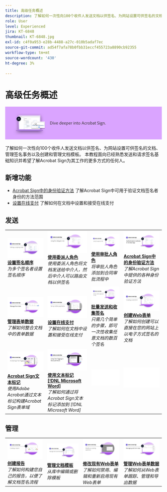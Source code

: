 ```yaml
---
title: 高级任务概述
description: 了解如何一次性向100个收件人发送文档以供签名、为网站设置可供签名的文档、管理签名事务以及创建和管理文档模板
role: User
level: Experienced
jira: KT-6848
thumbnail: KT-6848.jpg
exl-id: c4f0a953-e28b-4488-a27c-010b5adaf7ec
source-git-commit: ad54f7afa78b0fbb31eccf455723a8890cb92355
workflow-type: tm+mt
source-wordcount: '430'
ht-degree: 3%

---
```


# 高级任务概述

![签署高级图像](../assets/Hero-Advanced.png)

了解如何一次性向100个收件人发送文档以供签名、为网站设置可供签名的文档、管理签名事务以及创建和管理文档模板。 本教程面向已经熟悉发送和请求签名基础知识并希望了解Acrobat Sign为其工作的更多方式的任何人。

## 新增功能

* [Acrobat Sign中的身份验证方法](authentication-methods.md)
了解Acrobat Sign中可用于验证文档签名者身份的方法范围
* [设置在线支付](set-up-online-payments.md)
了解如何在文档中设置和接受在线支付

## 发送

<table style="table-layout:fixed">
<tr>
  <td>
    <a href="setting-up-routing.md">
      <img alt="设置签名顺序" src="../assets/Routing.png">
    </a>
    <div>
    <a href="setting-up-routing.md"><strong>设置签名顺序</strong></a>
    </div>
    <em>为多个签名者设置签名顺序</em>
    <br>
  </td>
  <td>
    <a href="delegate-signature.md">
      <img alt="委托给其他人" src="../assets/Delegating.png" />
    </a>  
    <div>
    <a href="delegate-signature.md"><strong>使用委派人角色</strong></a>
    </div>
    <em>使用委派人角色将文档发送给中介人，然后中介人可以路由文档以供签名</em>
    <br>
  </td>
  <td>
    <a href="add-an-approver.md">
      <img alt="使用审批人角色" src="../assets/Approver.png" />
    </a>
    <div>
    <a href="add-an-approver.md"><strong>使用审批人角色</strong></a>
    </div>
    <em>将审批人角色添加到合同审批流程中</em>
    <br>
  </td>
  <td>
    <a href="authentication-methods.md">
      <img alt="Acrobat Sign中的身份验证方法" src="../assets/authentication.png" />
    </a>
    <div>
    <a href="authentication-methods.md"><strong>Acrobat Sign中的身份验证方法</strong></a>
    </div>
    <em>了解Acrobat Sign中提供的各种身份验证方法</em>
    <br>
  </td>
</tr>
<tr>
  <td>
      <a href="manage-form-data.md">
        <img alt="管理表单数据" src="../assets/manage-form-data.png" />
      </a>
      <div>
      <a href="manage-form-data.md"><strong>管理表单数据</strong></a>
      </div>
      <em>了解如何整合文档中的表单数据</em>
      <br>
    </td>
  <td>
    <a href="set-up-online-payments.md">
      <img alt="设置在线支付" src="../assets/Payments.png" />
    </a>
    <div>
    <a href="set-up-online-payments.md"><strong>设置在线支付</strong></a>
    </div>
    <em>了解如何在文档中设置和接受在线支付</em>
    <br>
  </td>
  <td>
      <a href="megasign.md">
        <img alt="批量发送和收集签名" src="../assets/Megasign.png" />
      </a>
      <div>
      <a href="megasign.md"><strong>批量发送和收集签名</strong></a>
      </div>
      <em>只需几个简单的步骤，即可一次性收集任意文档的数百个签名</em>
      <br>
  </td>
 <td>
      <a href="webform.md">
        <img alt="创建Web表单" src="../assets/Webform.png" />
    </a>
      <div>
      <a href="webform.md"><strong>创建Web表单</strong></a>
      </div>
      <em>了解如何创建可以直接在您的网站上以电子方式签名的文档</em>
      <br>
  </td>
</tr>
<tr>
  <td>
      <a href="adobe-sign-text-tagging.md">
        <img alt="Acrobat Sign文本标记" src="../assets/Text-Tagging.png" />
    </a>
      <div>
      <a href="adobe-sign-text-tagging.md"><strong>Acrobat Sign文本标记</strong></a>
      </div>
      <em>使用Adobe Acrobat通过文本标记构建Acrobat Sign表单域</em>
      <br>
    </td>
  <td>
    <a href="text-tagging-word.md">
      <img alt="使用文本标记 [!DNL Microsoft Word]" src="../assets/Wordtexttagging.png" />
  </a>
    <div>
    <a href="text-tagging-word.md"><strong>使用文本标记 [!DNL Microsoft Word]</strong></a>
    </div>
    <em>了解如何通过将Acrobat Sign文本标记添加到 [!DNL Microsoft Word]</em>
    <br>
  </td>
  <td>
    <img alt="间隔条" src="../assets/Whitespacer.png" />
    <div>
    <br>
  </td>
  <td>
    <img alt="间隔条" src="../assets/Whitespacer.png" />
    <div>
    <br>
  </td>
</tr>
</table>

## 管理

<table style="table-layout:fixed">
<tr>
<td>
    <a href="creating-a-report.md">
      <img alt="创建报告" src="../assets/Report.png" />
    </a>
    <div>
    <a href="creating-a-report.md"><strong>创建报告</strong></a>
    </div>
    <em>了解如何构建您自己的报告，以便了解文档签名流程</em>
    <br>
  </td>
  <td>
    <a href="edit-a-template.md">
      <img alt="管理文档模板" src="../assets/ManageTemplate.png" />
    </a>
    <div>
    <a href="edit-a-template.md"><strong>管理文档模板</strong></a>
    </div>
    <em>从库中编辑或删除模板</em>
    <br>
  </td>
  <td>
    <a href="modify-webform.md">
      <img alt="修改现有Web表单" src="../assets/Modifywebform.png" />
    </a>
    <div>
    <a href="modify-webform.md"><strong>修改现有Web表单</strong></a>
    </div>
    <em>了解如何禁用、编辑和重新启用现有Web表单</em>
    <br>
  </td>  
  <td>
    <a href="manage-webform-data.md">
      <img alt="管理Web表单数据" src="../assets/Managewebform.png" />
    </a>
    <div>
    <a href="manage-webform-data.md"><strong>管理Web表单数据</strong></a>
    </div>
    <em>了解如何从Web表单跟踪、管理和导出数据</em>
    <br>
  </td>  
</tr>
</table>